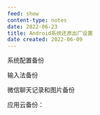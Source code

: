 ```yaml
---
feed: show
content-type: notes
date: 2022-06-23
title: Android系统还原出厂设置
date created: 2022-06-09
---
```

系统配置备份

输入法备份

微信聊天记录和图片备份

应用云备份：
